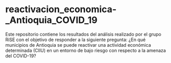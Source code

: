 # reactivacion_economica-_Antioquia_COVID_19
Este repositorio contiene los resultados del análisis realizado por el grupo RiSE con el objetivo de responder a la siguiente pregunta: ¿En qué municipios de Antioquia se puede reactivar una actividad económica determinada (CIIU) en un entorno de bajo riesgo con respecto a la amenaza del COVID-19? 
